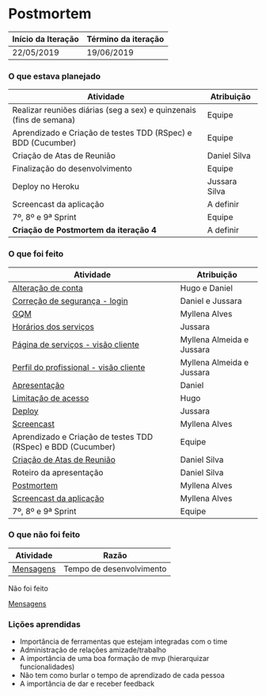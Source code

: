 # Postmortem

Início da Iteração | Término da iteração
------------------ | -------------------
22/05/2019         | 19/06/2019


### O que estava planejado
| Atividade                                                           | Atribuição           |
| ------------------------------------------------------------------- | -------------------- |
| Realizar reuniões diárias (seg a sex) e quinzenais (fins de semana) | Equipe               |
| Aprendizado e Criação de testes TDD (RSpec) e BDD (Cucumber)        | Equipe               |
| Criação de Atas de Reunião                                          | Daniel Silva         |
| Finalização do desenvolvimento                                      | Equipe               |
| Deploy no Heroku                                                    | Jussara Silva        |
| Screencast da aplicação                                             | A definir            |
| 7º, 8º e 9ª Sprint                                                  | Equipe               |
| **Criação de Postmortem da iteração 4**                             | A definir            |


### O que foi feito
| Atividade                                                                                   | Atribuição     |
| ------------------------------------------------------------------------------------------- |----------------|
|[Alteração de conta](https://github.com/hugouraga/Iggle/issues/30)                           | Hugo e Daniel             | |[Buscas](https://github.com/hugouraga/Iggle/issues/54)                                       | Myllena Almeida e Jussara |
|[Correção de segurança - login](https://github.com/hugouraga/Iggle/issues/47)                | Daniel e Jussara          | 
|[GQM](https://github.com/hugouraga/Iggle/issues/33)                                          | Myllena Alves             |
|[Horários dos serviços](https://github.com/hugouraga/Iggle/issues/22)                        | Jussara                   |
|[Página de serviços - visão cliente](https://github.com/hugouraga/Iggle/issues/31)           | Myllena Almeida e Jussara |
|[Perfil do profissional - visão cliente](https://github.com/hugouraga/Iggle/issues/55)       | Myllena Almeida e Jussara |
|[Apresentação](https://github.com/hugouraga/Iggle/issues/51)                                 | Daniel                    |
|[Limitação de acesso](https://github.com/hugouraga/Iggle/issues/57)                          | Hugo                      |
|[Deploy](https://github.com/hugouraga/Iggle/issues/50)                                       | Jussara                   |
|[Screencast](https://github.com/hugouraga/Iggle/issues/48)                                   | Myllena Alves             |
|Aprendizado e Criação de testes TDD (RSpec) e BDD (Cucumber)                                 | Equipe                    |
|[Criação de Atas de Reunião](https://github.com/hugouraga/Iggle/tree/master/%23docs/Itera%C3%A7%C3%A3o%204/Atas%20de%20Reuni%C3%A3o) | Daniel Silva   |
| Roteiro da apresentação	                                                                    | Daniel Silva   |
| [Postmortem](https://github.com/hugouraga/Iggle/edit/master/%23docs/Itera%C3%A7%C3%A3o%204/postmortem.md)                                                 | Myllena Alves  |
| [Screencast da aplicação](https://www.loom.com/share/3b37d052cafb4cc2923b0e12a95f70a9)	                                     | Myllena Alves  |
| 7º, 8º e 9ª Sprint                                           | Equipe         |


### O que não foi feito
| Atividade                                                 | Razão                       |
| --------------------------------------------------------- | --------------------------- |
| [Mensagens](https://github.com/hugouraga/Iggle/issues/53) | Tempo de desenvolvimento    |





Não foi feito

[Mensagens](https://github.com/hugouraga/Iggle/issues/53)


### Lições aprendidas
- Importância de ferramentas que estejam integradas com o time
- Administração de relações amizade/trabalho
- A importância de uma boa formação de mvp (hierarquizar funcionalidades)
- Não tem como burlar o tempo de aprendizado de cada pessoa
- A importância de dar e receber feedback



